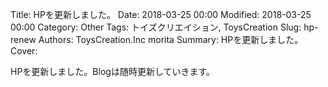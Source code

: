 Title: HPを更新しました。
Date: 2018-03-25 00:00
Modified: 2018-03-25 00:00
Category: Other
Tags: トイズクリエイション, ToysCreation
Slug: hp-renew
Authors: ToysCreation.Inc morita
Summary: HPを更新しました。
Cover:

HPを更新しました。Blogは随時更新していきます。


